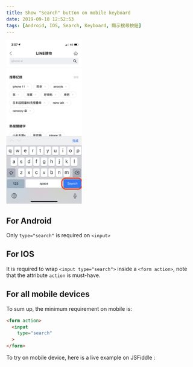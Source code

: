 ```yaml
---
title: Show "Search" button on mobile keyboard
date: 2019-09-18 12:52:53
tags: [Android, IOS, Search, Keyboard, 顯示搜尋按鈕]
---
```


<img style="width:200px" src="/2019/09/18/Show-Search-on-mobile-devices-keyboard/search_button.jpeg">

## For Android

Only `type="search"` is required on `<input>`

## For IOS

It is required to wrap `<input type="search">` inside a `<form action>`, note that the attribute `action` is must-have.

## For all mobile devices

To sum up, the minimum requirement on mobile is:

```html
<form action>
  <input
    type="search"
  >
</form>
```

To try on mobile device, here is a live example on JSFiddle :
<script async src="//jsfiddle.net/asing1001/70vhab4e/20/embed/result,html/dark/"></script>

